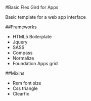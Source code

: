 #Basic Flex Gird for Apps

Basic template for a web app interface

##Frameworks
- HTML5 Boilerplate
- Jquery
- SASS
- Compass
- Normalize
- Foundation Apps grid

##Mixins
- Rem font size
- Css triangle
- Clearfix
